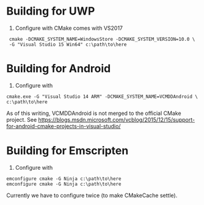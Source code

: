 
Building for UWP
================

 1) Configure with CMake comes with VS2017

```
 cmake -DCMAKE_SYSTEM_NAME=WindowsStore -DCMAKE_SYSTEM_VERSION=10.0 \
 -G "Visual Studio 15 Win64" c:\path\to\here
```

Building for Android
====================

 1) Configure with

```
cmake.exe -G "Visual Studio 14 ARM" -DCMAKE_SYSTEM_NAME=VCMDDAndroid \
c:\path\to\here
```

 As of this writing, VCMDDAndroid is not merged to the official CMake project.
 See
  https://blogs.msdn.microsoft.com/vcblog/2015/12/15/support-for-android-cmake-projects-in-visual-studio/

Building for Emscripten
=======================

 1) Configure with

```
emconfigure cmake -G Ninja c:\path\to\here
emconfigure cmake -G Ninja c:\path\to\here
```

Currently we have to configure twice (to make CMakeCache settle).

